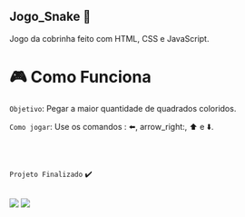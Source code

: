 ## Jogo_Snake :snake:
Jogo da cobrinha feito com HTML, CSS e JavaScript.

# :video_game: Como Funciona
`Objetivo`: Pegar a maior quantidade de quadrados coloridos.

`Como jogar`: Use os comandos : :arrow_left:, arrow_right:, :arrow_up:	e :arrow_down:.
##

<p align="center">
  <img src=""
</p>
  
 ##
   `Projeto Finalizado` :heavy_check_mark: 
 ##
  <div>
  <a href = "mailto:talitalopessilva.2020@gmail.com"><img src="https://img.shields.io/badge/-Gmail-%23333?style=for-the-badge&logo=gmail&logoColor=white" target="_blank"></a>
  <a href="https://www.linkedin.com/in/talita--lopes/" target="_blank"><img src="https://img.shields.io/badge/-LinkedIn-%230077B5?style=for-the-badge&logo=linkedin&logoColor=white" target="_blank"></a> 
  </div>
